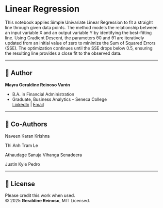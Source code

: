 # Linear Regression

This notebook applies Simple Univariate Linear Regression to fit a straight line through given data points. The method models the relationship between an input variable X and an output variable Y by identifying the best-fitting line. Using Gradient Descent, the parameters θ0 and θ1 are iteratively updated from an initial value of zero to minimize the Sum of Squared Errors (SSE). The optimization continues until the SSE drops below 0.5, ensuring the resulting line provides a close fit to the observed data.

---

## 👤 Author
**Mayra Geraldine Reinoso Varón**  
- B.A. in Financial Administration  
- Graduate, Business Analytics – Seneca College  
[LinkedIn](https://www.linkedin.com/in/geraldine-reinoso/) | [Email](mailto:geraldine.reinosov@gmail.com)  

---

## 👤 Co-Authors
Naveen Karan Krishna

Thi Anh Tram Le

Athaudage Sanuja Vihanga Senadeera

Justin Kyle Pedro
 
---

## 📄 License
Please credit this work when used.  
© 2025 **Geraldine Reinoso**, MIT Licensed.  

